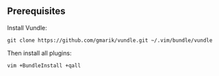 ## Prerequisites

Install Vundle:

    git clone https://github.com/gmarik/vundle.git ~/.vim/bundle/vundle

Then install all plugins:

    vim +BundleInstall +qall


